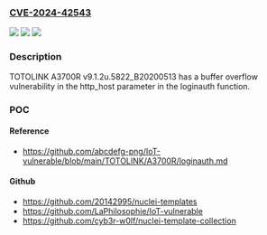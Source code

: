### [CVE-2024-42543](https://cve.mitre.org/cgi-bin/cvename.cgi?name=CVE-2024-42543)
![](https://img.shields.io/static/v1?label=Product&message=n%2Fa&color=blue)
![](https://img.shields.io/static/v1?label=Version&message=n%2Fa&color=blue)
![](https://img.shields.io/static/v1?label=Vulnerability&message=n%2Fa&color=brighgreen)

### Description

TOTOLINK A3700R v9.1.2u.5822_B20200513 has a buffer overflow vulnerability in the http_host parameter in the loginauth function.

### POC

#### Reference
- https://github.com/abcdefg-png/IoT-vulnerable/blob/main/TOTOLINK/A3700R/loginauth.md

#### Github
- https://github.com/20142995/nuclei-templates
- https://github.com/LaPhilosophie/IoT-vulnerable
- https://github.com/cyb3r-w0lf/nuclei-template-collection

